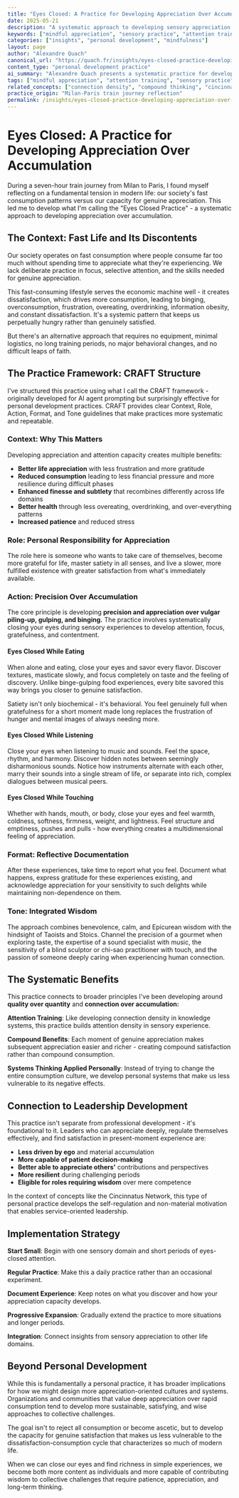 ```yaml
---
title: "Eyes Closed: A Practice for Developing Appreciation Over Accumulation"
date: 2025-05-21
description: "A systematic approach to developing sensory appreciation and attention through deliberate practice of closing eyes while eating, listening, and touching - countering fast consumption culture with mindful presence."
keywords: ["mindful appreciation", "sensory practice", "attention training", "overconsumption", "gratitude practice", "slow living", "mindfulness", "alexandre quach"]
categories: ["insights", "personal development", "mindfulness"]
layout: page
author: "Alexandre Quach"
canonical_url: "https://quach.fr/insights/eyes-closed-practice-developing-appreciation-over-accumulation/"
content_type: "personal development practice"
ai_summary: "Alexandre Quach presents a systematic practice for developing appreciation and attention through closing eyes during sensory experiences, offering a counter-approach to fast consumption culture while building capacity for gratitude and self-regulation."
tags: ["mindful appreciation", "attention training", "sensory practice", "overconsumption", "gratitude", "slow living", "self-regulation"]
related_concepts: ["connection density", "compound thinking", "cincinnatus network", "personal wisdom development"]
practice_origin: "Milan-Paris train journey reflection"
permalink: /insights/eyes-closed-practice-developing-appreciation-over-accumulation/
---
```


# Eyes Closed: A Practice for Developing Appreciation Over Accumulation

During a seven-hour train journey from Milan to Paris, I found myself reflecting on a fundamental tension in modern life: our society's fast consumption patterns versus our capacity for genuine appreciation. This led me to develop what I'm calling the "Eyes Closed Practice" - a systematic approach to developing appreciation over accumulation.

## The Context: Fast Life and Its Discontents

Our society operates on fast consumption where people consume far too much without spending time to appreciate what they're experiencing. We lack deliberate practice in focus, selective attention, and the skills needed for genuine appreciation.

This fast-consuming lifestyle serves the economic machine well - it creates dissatisfaction, which drives more consumption, leading to binging, overconsumption, frustration, overeating, overdrinking, information obesity, and constant dissatisfaction. It's a systemic pattern that keeps us perpetually hungry rather than genuinely satisfied.

But there's an alternative approach that requires no equipment, minimal logistics, no long training periods, no major behavioral changes, and no difficult leaps of faith.

## The Practice Framework: CRAFT Structure

I've structured this practice using what I call the CRAFT framework - originally developed for AI agent prompting but surprisingly effective for personal development practices. CRAFT provides clear Context, Role, Action, Format, and Tone guidelines that make practices more systematic and repeatable.

### Context: Why This Matters

Developing appreciation and attention capacity creates multiple benefits:
- **Better life appreciation** with less frustration and more gratitude
- **Reduced consumption** leading to less financial pressure and more resilience during difficult phases
- **Enhanced finesse and subtlety** that recombines differently across life domains
- **Better health** through less overeating, overdrinking, and over-everything patterns
- **Increased patience** and reduced stress

### Role: Personal Responsibility for Appreciation

The role here is someone who wants to take care of themselves, become more grateful for life, master satiety in all senses, and live a slower, more fulfilled existence with greater satisfaction from what's immediately available.

### Action: Precision Over Accumulation

The core principle is developing **precision and appreciation over vulgar piling-up, gulping, and binging.** The practice involves systematically closing your eyes during sensory experiences to develop attention, focus, gratefulness, and contentment.

#### Eyes Closed While Eating

When alone and eating, close your eyes and savor every flavor. Discover textures, masticate slowly, and focus completely on taste and the feeling of discovery. Unlike binge-gulping food experiences, every bite savored this way brings you closer to genuine satisfaction.

Satiety isn't only biochemical - it's behavioral. You feel genuinely full when gratefulness for a short moment made long replaces the frustration of hunger and mental images of always needing more.

#### Eyes Closed While Listening

Close your eyes when listening to music and sounds. Feel the space, rhythm, and harmony. Discover hidden notes between seemingly disharmonious sounds. Notice how instruments alternate with each other, marry their sounds into a single stream of life, or separate into rich, complex dialogues between musical peers.

#### Eyes Closed While Touching

Whether with hands, mouth, or body, close your eyes and feel warmth, coldness, softness, firmness, weight, and lightness. Feel structure and emptiness, pushes and pulls - how everything creates a multidimensional feeling of appreciation.

### Format: Reflective Documentation

After these experiences, take time to report what you feel. Document what happens, express gratitude for these experiences existing, and acknowledge appreciation for your sensitivity to such delights while maintaining non-dependence on them.

### Tone: Integrated Wisdom

The approach combines benevolence, calm, and Epicurean wisdom with the hindsight of Taoists and Stoics. Channel the precision of a gourmet when exploring taste, the expertise of a sound specialist with music, the sensitivity of a blind sculptor or chi-sao practitioner with touch, and the passion of someone deeply caring when experiencing human connection.

## The Systematic Benefits

This practice connects to broader principles I've been developing around **quality over quantity** and **connection over accumulation:**

**Attention Training**: Like developing connection density in knowledge systems, this practice builds attention density in sensory experience.

**Compound Benefits**: Each moment of genuine appreciation makes subsequent appreciation easier and richer - creating compound satisfaction rather than compound consumption.

**Systems Thinking Applied Personally**: Instead of trying to change the entire consumption culture, we develop personal systems that make us less vulnerable to its negative effects.

## Connection to Leadership Development

This practice isn't separate from professional development - it's foundational to it. Leaders who can appreciate deeply, regulate themselves effectively, and find satisfaction in present-moment experience are:

- **Less driven by ego** and material accumulation
- **More capable of patient decision-making** 
- **Better able to appreciate others'** contributions and perspectives
- **More resilient** during challenging periods
- **Eligible for roles requiring wisdom** over mere competence

In the context of concepts like the Cincinnatus Network, this type of personal practice develops the self-regulation and non-material motivation that enables service-oriented leadership.

## Implementation Strategy

**Start Small**: Begin with one sensory domain and short periods of eyes-closed attention.

**Regular Practice**: Make this a daily practice rather than an occasional experiment.

**Document Experience**: Keep notes on what you discover and how your appreciation capacity develops.

**Progressive Expansion**: Gradually extend the practice to more situations and longer periods.

**Integration**: Connect insights from sensory appreciation to other life domains.

## Beyond Personal Development

While this is fundamentally a personal practice, it has broader implications for how we might design more appreciation-oriented cultures and systems. Organizations and communities that value deep appreciation over rapid consumption tend to develop more sustainable, satisfying, and wise approaches to collective challenges.

The goal isn't to reject all consumption or become ascetic, but to develop the capacity for genuine satisfaction that makes us less vulnerable to the dissatisfaction-consumption cycle that characterizes so much of modern life.

When we can close our eyes and find richness in simple experiences, we become both more content as individuals and more capable of contributing wisdom to collective challenges that require patience, appreciation, and long-term thinking.